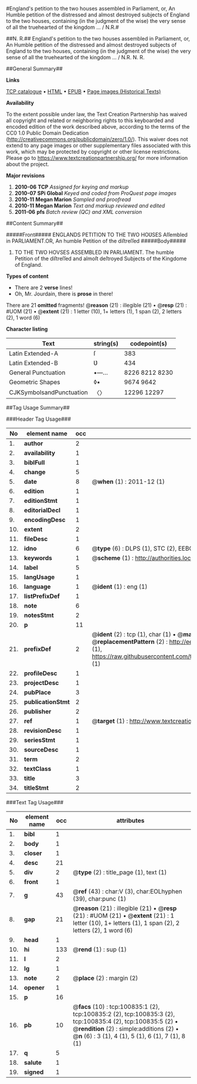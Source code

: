 #England's petition to the two houses assembled in Parliament, or, An Humble petition of the distressed and almost destroyed subjects of England to the two houses, containing (in the judgment of the wise) the very sense of all the truehearted of the kingdom ... / N.R.#

##N. R.##
England's petition to the two houses assembled in Parliament, or, An Humble petition of the distressed and almost destroyed subjects of England to the two houses, containing (in the judgment of the wise) the very sense of all the truehearted of the kingdom ... / N.R.
N. R.

##General Summary##

**Links**

[TCP catalogue](http://www.ota.ox.ac.uk/tcp/)  • 
[HTML](http://tei.it.ox.ac.uk/tcp/Texts-HTML/free/A58/A58257.html)  • 
[EPUB](http://tei.it.ox.ac.uk/tcp/Texts-EPUB/free/A58/A58257.epub) • 
[Page images (Historical Texts)](https://historicaltexts.jisc.ac.uk/eebo-13620527e)

**Availability**

To the extent possible under law, the Text Creation Partnership has waived all copyright and related or neighboring rights to this keyboarded and encoded edition of the work described above, according to the terms of the CC0 1.0 Public Domain Dedication (http://creativecommons.org/publicdomain/zero/1.0/). This waiver does not extend to any page images or other supplementary files associated with this work, which may be protected by copyright or other license restrictions. Please go to https://www.textcreationpartnership.org/ for more information about the project.

**Major revisions**

1. __2010-06__ __TCP__ *Assigned for keying and markup*
1. __2010-07__ __SPi Global__ *Keyed and coded from ProQuest page images*
1. __2010-11__ __Megan Marion__ *Sampled and proofread*
1. __2010-11__ __Megan Marion__ *Text and markup reviewed and edited*
1. __2011-06__ __pfs__ *Batch review (QC) and XML conversion*

##Content Summary##

#####Front#####
ENGLANDS PETITION TO THE TWO HOƲSES Aſſembled in PARLIAMENT.OR, An humble Petition of the diſtreſſed
#####Body#####

1. TO THE TWO HOVSES ASSEMBLED IN PARLIAMENT. The humble Petition of the diſtreſſed and almoſt deſtroyed Subjects of the Kingdome of England.

**Types of content**

  * There are 2 **verse** lines!
  * Oh, Mr. Jourdain, there is **prose** in there!

There are 21 **omitted** fragments! 
 @__reason__ (21) : illegible (21)  •  @__resp__ (21) : #UOM (21)  •  @__extent__ (21) : 1 letter (10), 1+ letters (1), 1 span (2), 2 letters (2), 1 word (6)

**Character listing**


|Text|string(s)|codepoint(s)|
|---|---|---|
|Latin Extended-A|ſ|383|
|Latin Extended-B|Ʋ|434|
|General Punctuation|•—…|8226 8212 8230|
|Geometric Shapes|◊▪|9674 9642|
|CJKSymbolsandPunctuation|〈〉|12296 12297|

##Tag Usage Summary##

###Header Tag Usage###

|No|element name|occ|attributes|
|---|---|---|---|
|1.|__author__|2||
|2.|__availability__|1||
|3.|__biblFull__|1||
|4.|__change__|5||
|5.|__date__|8| @__when__ (1) : 2011-12 (1)|
|6.|__edition__|1||
|7.|__editionStmt__|1||
|8.|__editorialDecl__|1||
|9.|__encodingDesc__|1||
|10.|__extent__|2||
|11.|__fileDesc__|1||
|12.|__idno__|6| @__type__ (6) : DLPS (1), STC (2), EEBO-CITATION (1), OCLC (1), VID (1)|
|13.|__keywords__|1| @__scheme__ (1) : http://authorities.loc.gov/ (1)|
|14.|__label__|5||
|15.|__langUsage__|1||
|16.|__language__|1| @__ident__ (1) : eng (1)|
|17.|__listPrefixDef__|1||
|18.|__note__|6||
|19.|__notesStmt__|2||
|20.|__p__|11||
|21.|__prefixDef__|2| @__ident__ (2) : tcp (1), char (1)  •  @__matchPattern__ (2) : ([0-9\-]+):([0-9IVX]+) (1), (.+) (1)  •  @__replacementPattern__ (2) : http://eebo.chadwyck.com/downloadtiff?vid=$1&page=$2 (1), https://raw.githubusercontent.com/textcreationpartnership/Texts/master/tcpchars.xml#$1 (1)|
|22.|__profileDesc__|1||
|23.|__projectDesc__|1||
|24.|__pubPlace__|3||
|25.|__publicationStmt__|2||
|26.|__publisher__|2||
|27.|__ref__|1| @__target__ (1) : http://www.textcreationpartnership.org/docs/. (1)|
|28.|__revisionDesc__|1||
|29.|__seriesStmt__|1||
|30.|__sourceDesc__|1||
|31.|__term__|2||
|32.|__textClass__|1||
|33.|__title__|3||
|34.|__titleStmt__|2||


###Text Tag Usage###

|No|element name|occ|attributes|
|---|---|---|---|
|1.|__bibl__|1||
|2.|__body__|1||
|3.|__closer__|1||
|4.|__desc__|21||
|5.|__div__|2| @__type__ (2) : title_page (1), text (1)|
|6.|__front__|1||
|7.|__g__|43| @__ref__ (43) : char:V (3), char:EOLhyphen (39), char:punc (1)|
|8.|__gap__|21| @__reason__ (21) : illegible (21)  •  @__resp__ (21) : #UOM (21)  •  @__extent__ (21) : 1 letter (10), 1+ letters (1), 1 span (2), 2 letters (2), 1 word (6)|
|9.|__head__|1||
|10.|__hi__|133| @__rend__ (1) : sup (1)|
|11.|__l__|2||
|12.|__lg__|1||
|13.|__note__|2| @__place__ (2) : margin (2)|
|14.|__opener__|1||
|15.|__p__|16||
|16.|__pb__|10| @__facs__ (10) : tcp:100835:1 (2), tcp:100835:2 (2), tcp:100835:3 (2), tcp:100835:4 (2), tcp:100835:5 (2)  •  @__rendition__ (2) : simple:additions (2)  •  @__n__ (6) : 3 (1), 4 (1), 5 (1), 6 (1), 7 (1), 8 (1)|
|17.|__q__|5||
|18.|__salute__|1||
|19.|__signed__|1||
